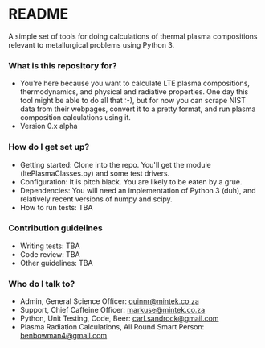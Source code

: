 # README #

A simple set of tools for doing calculations of thermal plasma compositions relevant to metallurgical problems using Python 3.

### What is this repository for? ###

* You're here because you want to calculate LTE plasma compositions, thermodynamics, and physical and radiative properties. One day this tool might be able to do all that :-), but for now you can scrape NIST data from their webpages, convert it to a pretty format, and run plasma composition calculations using it.
* Version 0.x alpha

### How do I get set up? ###

* Getting started: Clone into the repo. You'll get the module (ltePlasmaClasses.py) and some test drivers.
* Configuration: It is pitch black. You are likely to be eaten by a grue.
* Dependencies: You will need an implementation of Python 3 (duh), and relatively recent versions of numpy and scipy.
* How to run tests: TBA

### Contribution guidelines ###

* Writing tests: TBA
* Code review: TBA
* Other guidelines: TBA

### Who do I talk to? ###

* Admin, General Science Officer: quinnr@mintek.co.za
* Support, Chief Caffeine Officer: markuse@mintek.co.za
* Python, Unit Testing, Code, Beer: carl.sandrock@gmail.com
* Plasma Radiation Calculations, All Round Smart Person: benbowman4@gmail.com